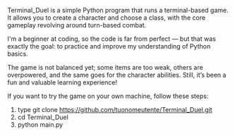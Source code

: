 Terminal_Duel is a simple Python program that runs a terminal-based game. It allows you to create a character and choose a class, with the core gameplay revolving around turn-based combat.

I'm a beginner at coding, so the code is far from perfect — but that was exactly the goal: to practice and improve my understanding of Python basics.

The game is not balanced yet; some items are too weak, others are overpowered, and the same goes for the character abilities. Still, it’s been a fun and valuable learning experience!



If you want to try the game on your own machine, follow these steps:

1) type git clone https://github.com/tuonomeutente/Terminal_Duel.git 
2) cd Terminal_Duel
3) python main.py